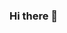 ### Hi there 👋

<!--
**SamiAiyob/SamiAiyob** is a ✨ _special_ ✨ repository because its `README.md` (this file) appears on your GitHub profile.

- 🔭 If you have a job for me please let me know, I'm motivated and ready ...
-->
